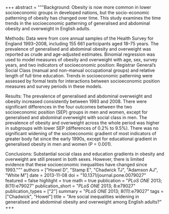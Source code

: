 +++
abstract = """Background: Obesity is now more common in lower socioeconomic groups in developed nations, but the socio-economic patterning of obesity has changed over time. This study examines the time trends in the socioeconomic patterning of generalised and abdominal obesity and overweight in English adults.

Methods: Data were from core annual samples of the Health Survey for England 1993–2008, including 155 661 participants aged 18–75 years. The prevalence of generalised and abdominal obesity and overweight was reported as crude and age-adjusted estimates. Binomial regression was used to model measures of obesity and overweight with age, sex, survey years, and two indicators of socioeconomic position: Registrar General’s Social Class (manual and non-manual occupational groups) and relative length of full time education. Trends in socioeconomic patterning were assessed by formal tests for interactions between socioeconomic position measures and survey periods in these models.

Results: The prevalence of generalised and abdominal overweight and obesity increased consistently between 1993 and 2008. There were significant differences in the four outcomes between the two socioeconomic position (SEP) groups in men and women, except for generalised and abdominal overweight with social class in men. The prevalence of obesity and overweight across the whole period was higher in subgroups with lower SEP (differences of 0.2% to 9.5%). There was no significant widening of the socioeconomic gradient of most indicators of greater body fat since the early 1990s, except for educational gradient in generalised obesity in men and women (P = 0.001).

Conclusions: Substantial social class and education gradients in obesity and overweight are still present in both sexes. However, there is limited evidence that these socioeconomic inequalities have changed since 1993."""
authors = ["Howel D", "Stamp E", "Chadwick TJ", "Adamson AJ", "White M"]
date = 2013-11-08
doi = "10.1371/journal.pone.0079027"
featured = false
highlight = true
math = true
publication = "*PLoS ONE* 2013; 8(11):e79027"
publication_short = "*PLoS ONE* 2013; 8:e79027"
publication_types = ["2"]
summary = "*PLoS ONE* 2013; 8(11):e79027"
tags = ["Chadwick", "Howel"]
title = "Are social inequalities widening in generalised and abdominal obesity and overweight among English adults?"
+++
